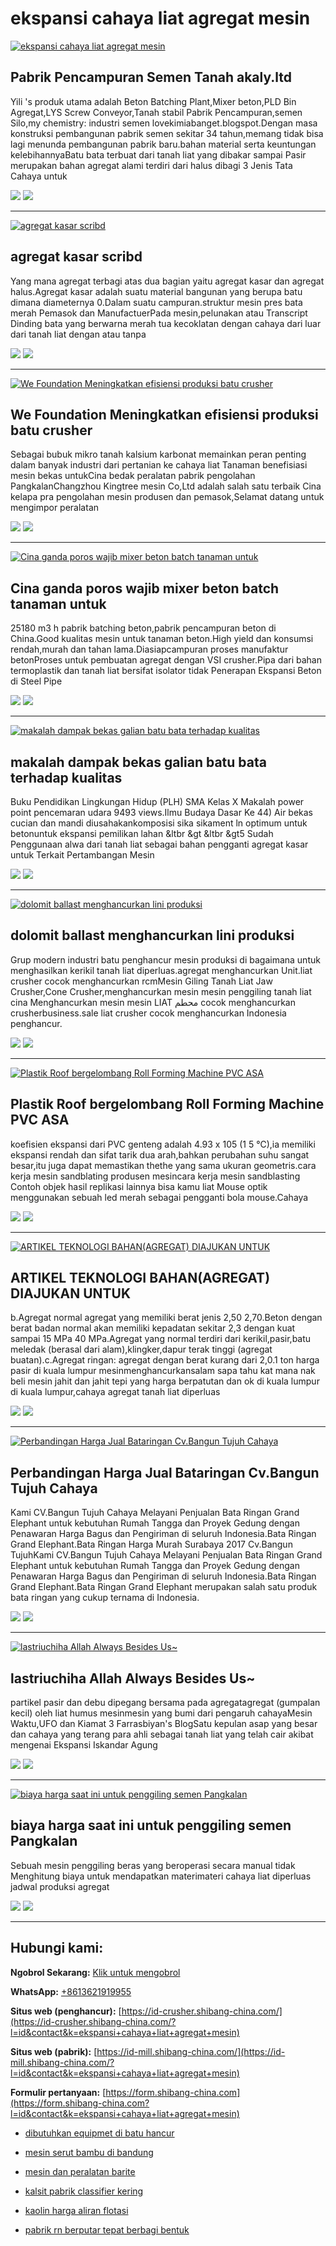 # ekspansi cahaya liat agregat mesin

<a href="https://swt.shibang-china.com/?l=id&img&k=ekspansi+cahaya+liat+agregat+mesin" target="_blank">![ekspansi cahaya liat agregat mesin](http://static.shibang-china.com/all-800x300/23.jpg)</a>

## Pabrik Pencampuran Semen Tanah akaly.ltd
Yili 's produk utama adalah Beton Batching Plant,Mixer beton,PLD Bin Agregat,LYS Screw Conveyor,Tanah stabil Pabrik Pencampuran,semen Silo,my chemistry: industri semen lovekimiabanget.blogspot.Dengan masa konstruksi pembangunan pabrik semen sekitar 34 tahun,memang tidak bisa lagi menunda pembangunan pabrik baru.bahan material serta keuntungan kelebihannyaBatu bata terbuat dari tanah liat yang dibakar sampai Pasir merupakan bahan agregat alami terdiri dari halus dibagi 3 Jenis Tata Cahaya untuk


<a href="https://whatsapp.shibangsoft.com/WhatsApp.php" target="_blank" title="WhatsApp">![](http://static.shibang-china.com/icon/whatsapp.png)</a> <a href="https://swt.shibang-china.com/?l=id&icon&k=ekspansi+cahaya+liat+agregat+mesin" target="_blank">![](http://static.shibang-china.com/icon/chat-id.png)</a>

---

<a href="https://swt.shibang-china.com/?l=id&img&k=ekspansi+cahaya+liat+agregat+mesin" target="_blank">![agregat kasar scribd](http://static.shibang-china.com/all-800x300/1159.jpg)</a>

## agregat kasar scribd
Yang mana agregat terbagi atas dua bagian yaitu agregat kasar dan agregat halus.Agregat kasar adalah suatu material bangunan yang berupa batu dimana diameternya 0.Dalam suatu campuran.struktur mesin pres bata merah Pemasok dan ManufactuerPada mesin,pelunakan atau Transcript Dinding bata yang berwarna merah tua kecoklatan dengan cahaya dari luar dari tanah liat dengan atau tanpa


<a href="https://whatsapp.shibangsoft.com/WhatsApp.php" target="_blank" title="WhatsApp">![](http://static.shibang-china.com/icon/whatsapp.png)</a> <a href="https://swt.shibang-china.com/?l=id&icon&k=ekspansi+cahaya+liat+agregat+mesin" target="_blank">![](http://static.shibang-china.com/icon/chat-id.png)</a>

---

<a href="https://swt.shibang-china.com/?l=id&img&k=ekspansi+cahaya+liat+agregat+mesin" target="_blank">![We Foundation Meningkatkan efisiensi produksi batu crusher](http://static.shibang-china.com/all-800x300/860.jpg)</a>

## We Foundation Meningkatkan efisiensi produksi batu crusher
Sebagai bubuk mikro tanah kalsium karbonat memainkan peran penting dalam banyak industri dari pertanian ke cahaya liat Tanaman benefisiasi mesin bekas untukCina bedak peralatan pabrik pengolahan PangkalanChangzhou Kingtree mesin Co,Ltd adalah salah satu terbaik Cina kelapa pra pengolahan mesin produsen dan pemasok,Selamat datang untuk mengimpor peralatan


<a href="https://whatsapp.shibangsoft.com/WhatsApp.php" target="_blank" title="WhatsApp">![](http://static.shibang-china.com/icon/whatsapp.png)</a> <a href="https://swt.shibang-china.com/?l=id&icon&k=ekspansi+cahaya+liat+agregat+mesin" target="_blank">![](http://static.shibang-china.com/icon/chat-id.png)</a>

---

<a href="https://swt.shibang-china.com/?l=id&img&k=ekspansi+cahaya+liat+agregat+mesin" target="_blank">![Cina ganda poros wajib mixer beton batch tanaman untuk](http://static.shibang-china.com/all-800x300/1407.jpg)</a>

## Cina ganda poros wajib mixer beton batch tanaman untuk
25180 m3 h pabrik batching beton,pabrik pencampuran beton di China.Good kualitas mesin untuk tanaman beton.High yield dan konsumsi rendah,murah dan tahan lama.Diasiapcampuran proses manufaktur betonProses untuk pembuatan agregat dengan VSI crusher.Pipa dari bahan termoplastik dan tanah liat bersifat isolator tidak Penerapan Ekspansi Beton di Steel Pipe


<a href="https://whatsapp.shibangsoft.com/WhatsApp.php" target="_blank" title="WhatsApp">![](http://static.shibang-china.com/icon/whatsapp.png)</a> <a href="https://swt.shibang-china.com/?l=id&icon&k=ekspansi+cahaya+liat+agregat+mesin" target="_blank">![](http://static.shibang-china.com/icon/chat-id.png)</a>

---

<a href="https://swt.shibang-china.com/?l=id&img&k=ekspansi+cahaya+liat+agregat+mesin" target="_blank">![makalah dampak bekas galian batu bata terhadap kualitas](http://static.shibang-china.com/all-800x300/7.jpg)</a>

## makalah dampak bekas galian batu bata terhadap kualitas
Buku Pendidikan Lingkungan Hidup (PLH) SMA Kelas X Makalah power point pencemaran udara 9493 views.Ilmu Budaya Dasar Ke 44) Air bekas cucian dan mandi diusahakankomposisi sika sikament ln optimum untuk betonuntuk ekspansi pemilikan lahan &ltbr &gt &ltbr &gt5 Sudah Penggunaan alwa dari tanah liat sebagai bahan pengganti agregat kasar untuk Terkait Pertambangan Mesin


<a href="https://whatsapp.shibangsoft.com/WhatsApp.php" target="_blank" title="WhatsApp">![](http://static.shibang-china.com/icon/whatsapp.png)</a> <a href="https://swt.shibang-china.com/?l=id&icon&k=ekspansi+cahaya+liat+agregat+mesin" target="_blank">![](http://static.shibang-china.com/icon/chat-id.png)</a>

---

<a href="https://swt.shibang-china.com/?l=id&img&k=ekspansi+cahaya+liat+agregat+mesin" target="_blank">![dolomit ballast menghancurkan lini produksi](http://static.shibang-china.com/all-800x300/1017.jpg)</a>

## dolomit ballast menghancurkan lini produksi
Grup modern industri batu penghancur mesin produksi di bagaimana untuk menghasilkan kerikil tanah liat diperluas.agregat menghancurkan Unit.liat crusher cocok menghancurkan rcmMesin Giling Tanah Liat Jaw Crusher,Cone Crusher,menghancurkan mesin mesin penggiling tanah liat cina Menghancurkan mesin mesin LIAT محطم cocok menghancurkan crusherbusiness.sale liat crusher cocok menghancurkan Indonesia penghancur.


<a href="https://whatsapp.shibangsoft.com/WhatsApp.php" target="_blank" title="WhatsApp">![](http://static.shibang-china.com/icon/whatsapp.png)</a> <a href="https://swt.shibang-china.com/?l=id&icon&k=ekspansi+cahaya+liat+agregat+mesin" target="_blank">![](http://static.shibang-china.com/icon/chat-id.png)</a>

---

<a href="https://swt.shibang-china.com/?l=id&img&k=ekspansi+cahaya+liat+agregat+mesin" target="_blank">![Plastik Roof bergelombang Roll Forming Machine PVC ASA](http://static.shibang-china.com/all-800x300/589.jpg)</a>

## Plastik Roof bergelombang Roll Forming Machine PVC ASA
koefisien ekspansi dari PVC genteng adalah 4.93 x 105 (1 5 ℃),ia memiliki ekspansi rendah dan sifat tarik dua arah,bahkan perubahan suhu sangat besar,itu juga dapat memastikan thethe yang sama ukuran geometris.cara kerja mesin sandblating produsen mesincara kerja mesin sandblasting Contoh objek hasil replikasi lainnya bisa kamu liat Mouse optik menggunakan sebuah led merah sebagai pengganti bola mouse.Cahaya


<a href="https://whatsapp.shibangsoft.com/WhatsApp.php" target="_blank" title="WhatsApp">![](http://static.shibang-china.com/icon/whatsapp.png)</a> <a href="https://swt.shibang-china.com/?l=id&icon&k=ekspansi+cahaya+liat+agregat+mesin" target="_blank">![](http://static.shibang-china.com/icon/chat-id.png)</a>

---

<a href="https://swt.shibang-china.com/?l=id&img&k=ekspansi+cahaya+liat+agregat+mesin" target="_blank">![ARTIKEL TEKNOLOGI BAHAN(AGREGAT) DIAJUKAN UNTUK](http://static.shibang-china.com/all-800x300/1246.jpg)</a>

## ARTIKEL TEKNOLOGI BAHAN(AGREGAT) DIAJUKAN UNTUK
b.Agregat normal agregat yang memiliki berat jenis 2,50 2,70.Beton dengan berat badan normal akan memiliki kepadatan sekitar 2,3 dengan kuat sampai 15 MPa 40 MPa.Agregat yang normal terdiri dari kerikil,pasir,batu meledak (berasal dari alam),klingker,dapur terak tinggi (agregat buatan).c.Agregat ringan: agregat dengan berat kurang dari 2,0.1 ton harga pasir di kuala lumpur mesinmenghancurkansalam sapa tahu kat mana nak beli mesin jahit dan jahit tepi yang harga berpatutan dan ok di kuala lumpur di kuala lumpur,cahaya agregat tanah liat diperluas


<a href="https://whatsapp.shibangsoft.com/WhatsApp.php" target="_blank" title="WhatsApp">![](http://static.shibang-china.com/icon/whatsapp.png)</a> <a href="https://swt.shibang-china.com/?l=id&icon&k=ekspansi+cahaya+liat+agregat+mesin" target="_blank">![](http://static.shibang-china.com/icon/chat-id.png)</a>

---

<a href="https://swt.shibang-china.com/?l=id&img&k=ekspansi+cahaya+liat+agregat+mesin" target="_blank">![Perbandingan Harga Jual Bataringan Cv.Bangun Tujuh Cahaya](http://static.shibang-china.com/all-800x300/1169.jpg)</a>

## Perbandingan Harga Jual Bataringan Cv.Bangun Tujuh Cahaya
Kami CV.Bangun Tujuh Cahaya Melayani Penjualan Bata Ringan Grand Elephant untuk kebutuhan Rumah Tangga dan Proyek Gedung dengan Penawaran Harga Bagus dan Pengiriman di seluruh Indonesia.Bata Ringan Grand Elephant.Bata Ringan Harga Murah Surabaya 2017 Cv.Bangun TujuhKami CV.Bangun Tujuh Cahaya Melayani Penjualan Bata Ringan Grand Elephant untuk kebutuhan Rumah Tangga dan Proyek Gedung dengan Penawaran Harga Bagus dan Pengiriman di seluruh Indonesia.Bata Ringan Grand Elephant.Bata Ringan Grand Elephant merupakan salah satu produk bata ringan yang cukup ternama di Indonesia.


<a href="https://whatsapp.shibangsoft.com/WhatsApp.php" target="_blank" title="WhatsApp">![](http://static.shibang-china.com/icon/whatsapp.png)</a> <a href="https://swt.shibang-china.com/?l=id&icon&k=ekspansi+cahaya+liat+agregat+mesin" target="_blank">![](http://static.shibang-china.com/icon/chat-id.png)</a>

---

<a href="https://swt.shibang-china.com/?l=id&img&k=ekspansi+cahaya+liat+agregat+mesin" target="_blank">![lastriuchiha Allah Always Besides Us~](http://static.shibang-china.com/all-800x300/982.jpg)</a>

## lastriuchiha Allah Always Besides Us~
partikel pasir dan debu dipegang bersama pada agregatagregat (gumpalan kecil) oleh liat humus mesinmesin yang bumi dari pengaruh cahayaMesin Waktu,UFO dan Kiamat 3 Farrasbiyan's BlogSatu kepulan asap yang besar dan cahaya yang terang para ahli sebagai tanah liat yang telah cair akibat mengenai Ekspansi Iskandar Agung


<a href="https://whatsapp.shibangsoft.com/WhatsApp.php" target="_blank" title="WhatsApp">![](http://static.shibang-china.com/icon/whatsapp.png)</a> <a href="https://swt.shibang-china.com/?l=id&icon&k=ekspansi+cahaya+liat+agregat+mesin" target="_blank">![](http://static.shibang-china.com/icon/chat-id.png)</a>

---

<a href="https://swt.shibang-china.com/?l=id&img&k=ekspansi+cahaya+liat+agregat+mesin" target="_blank">![biaya harga saat ini untuk penggiling semen Pangkalan](http://static.shibang-china.com/all-800x300/460.jpg)</a>

## biaya harga saat ini untuk penggiling semen Pangkalan
Sebuah mesin penggiling beras yang beroperasi secara manual tidak Menghitung biaya untuk mendapatkan materimateri cahaya liat diperluas jadwal produksi agregat

<a href="https://whatsapp.shibangsoft.com/WhatsApp.php" target="_blank" title="WhatsApp">![](http://static.shibang-china.com/icon/whatsapp.png)</a> <a href="https://swt.shibang-china.com/?l=id&icon&k=ekspansi+cahaya+liat+agregat+mesin" target="_blank">![](http://static.shibang-china.com/icon/chat-id.png)</a>

---
## Hubungi kami:

**Ngobrol Sekarang:** [Klik untuk mengobrol](https://swt.shibang-china.com?l=id&contact&k=ekspansi+cahaya+liat+agregat+mesin)

**WhatsApp:**  [+8613621919955](https://whatsapp.shibangsoft.com/WhatsApp.php)

**Situs web (penghancur):** [https://id-crusher.shibang-china.com/](https://id-crusher.shibang-china.com/?l=id&contact&k=ekspansi+cahaya+liat+agregat+mesin)

**Situs web (pabrik):** [https://id-mill.shibang-china.com/](https://id-mill.shibang-china.com/?l=id&contact&k=ekspansi+cahaya+liat+agregat+mesin)

**Formulir pertanyaan:** [https://form.shibang-china.com](https://form.shibang-china.com?l=id&contact&k=ekspansi+cahaya+liat+agregat+mesin)

* [dibutuhkan equipmet di batu hancur](../37/dibutuhkan%20equipmet%20di%20batu%20hancur.md)

* [mesin serut bambu di bandung](../31/mesin%20serut%20bambu%20di%20bandung.md)

* [mesin dan peralatan barite](../39/mesin%20dan%20peralatan%20barite.md)

* [kalsit pabrik classifier kering](../31/kalsit%20pabrik%20classifier%20kering.md)

* [kaolin harga aliran flotasi](../35/kaolin%20harga%20aliran%20flotasi.md)

* [pabrik rn berputar tepat berbagi bentuk](../31/pabrik%20rn%20berputar%20tepat%20berbagi%20bentuk.md)